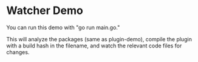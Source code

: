 # Watcher Demo

You can run this demo with "go run main.go."

This will analyze the packages (same as plugin-demo), compile the plugin with a
build hash in the filename, and watch the relevant code files for changes.
